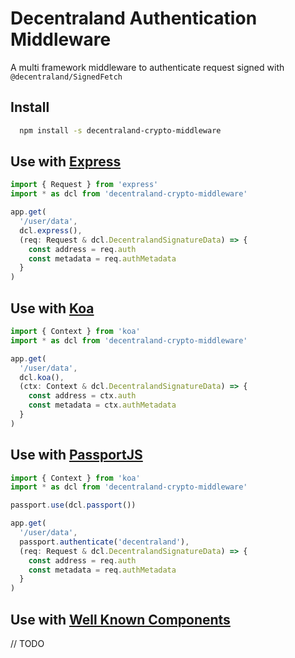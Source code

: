 # Decentraland Authentication Middleware

A multi framework middleware to authenticate request signed with `@decentraland/SignedFetch`

## Install

```bash
  npm install -s decentraland-crypto-middleware
```

## Use with [Express](https://expressjs.com/)

```typescript
import { Request } from 'express'
import * as dcl from 'decentraland-crypto-middleware'

app.get(
  '/user/data',
  dcl.express(),
  (req: Request & dcl.DecentralandSignatureData) => {
    const address = req.auth
    const metadata = req.authMetadata
  }
)
```

## Use with [Koa](https://koajs.com/)

```typescript
import { Context } from 'koa'
import * as dcl from 'decentraland-crypto-middleware'

app.get(
  '/user/data',
  dcl.koa(),
  (ctx: Context & dcl.DecentralandSignatureData) => {
    const address = ctx.auth
    const metadata = ctx.authMetadata
  }
)
```

## Use with [PassportJS](http://www.passportjs.org/)

```typescript
import { Context } from 'koa'
import * as dcl from 'decentraland-crypto-middleware'

passport.use(dcl.passport())

app.get(
  '/user/data',
  passport.authenticate('decentraland'),
  (req: Request & dcl.DecentralandSignatureData) => {
    const address = req.auth
    const metadata = req.authMetadata
  }
)
```

## Use with [Well Known Components](https://github.com/well-known-components)

// TODO
